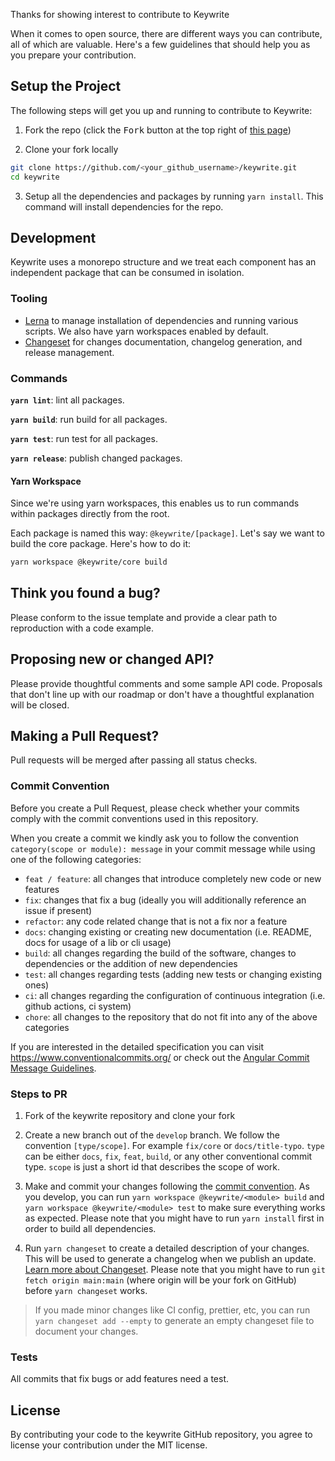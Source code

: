 Thanks for showing interest to contribute to Keywrite

When it comes to open source, there are different ways you can contribute, all
of which are valuable. Here's a few guidelines that should help you as you
prepare your contribution.

## Setup the Project

The following steps will get you up and running to contribute to Keywrite:

1. Fork the repo (click the <kbd>Fork</kbd> button at the top right of
   [this page](https://github.com/eyuelberga/keywrite))

2. Clone your fork locally

```sh
git clone https://github.com/<your_github_username>/keywrite.git
cd keywrite
```

3. Setup all the dependencies and packages by running `yarn install`. This
   command will install dependencies for the repo.

## Development

Keywrite uses a monorepo structure and we treat each component has an independent package
that can be consumed in isolation.

### Tooling

-   [Lerna](https://lerna.js.org/) to manage installation of dependencies and
    running various scripts. We also have yarn workspaces enabled by default.
-   [Changeset](https://github.com/atlassian/changesets) for changes
    documentation, changelog generation, and release management.

### Commands

**`yarn lint`**: lint all packages.

**`yarn build`**: run build for all packages.

**`yarn test`**: run test for all packages.

**`yarn release`**: publish changed packages.

#### Yarn Workspace

Since we're using yarn workspaces, this enables us
to run commands within packages directly from the root.

Each package is named this way: `@keywrite/[package]`. Let's say we want to
build the core package. Here's how to do it:

```bash
yarn workspace @keywrite/core build

```

## Think you found a bug?

Please conform to the issue template and provide a clear path to reproduction
with a code example.

## Proposing new or changed API?

Please provide thoughtful comments and some sample API code. Proposals that
don't line up with our roadmap or don't have a thoughtful explanation will be
closed.

## Making a Pull Request?

Pull requests will be merged after passing all status checks.

### Commit Convention

Before you create a Pull Request, please check whether your commits comply with
the commit conventions used in this repository.

When you create a commit we kindly ask you to follow the convention
`category(scope or module): message` in your commit message while using one of
the following categories:

-   `feat / feature`: all changes that introduce completely new code or new
    features
-   `fix`: changes that fix a bug (ideally you will additionally reference an
    issue if present)
-   `refactor`: any code related change that is not a fix nor a feature
-   `docs`: changing existing or creating new documentation (i.e. README, docs for
    usage of a lib or cli usage)
-   `build`: all changes regarding the build of the software, changes to
    dependencies or the addition of new dependencies
-   `test`: all changes regarding tests (adding new tests or changing existing
    ones)
-   `ci`: all changes regarding the configuration of continuous integration (i.e.
    github actions, ci system)
-   `chore`: all changes to the repository that do not fit into any of the above
    categories

If you are interested in the detailed specification you can visit
https://www.conventionalcommits.org/ or check out the
[Angular Commit Message Guidelines](https://github.com/angular/angular/blob/22b96b9/CONTRIBUTING.md#-commit-message-guidelines).

### Steps to PR

1. Fork of the keywrite repository and clone your fork

2. Create a new branch out of the `develop` branch. We follow the convention
   `[type/scope]`. For example `fix/core` or `docs/title-typo`. `type`
   can be either `docs`, `fix`, `feat`, `build`, or any other conventional
   commit type. `scope` is just a short id that describes the scope of work.

3. Make and commit your changes following the
   [commit convention](https://github.com/keywrite/keywrite/blob/main/CONTRIBUTING.md#commit-convention).
   As you develop, you can run `yarn workspace @keywrite/<module> build` and
   `yarn workspace @keywrite/<module> test` to make sure everything works as expected. Please
   note that you might have to run `yarn install` first in order to build all
   dependencies.

4. Run `yarn changeset` to create a detailed description of your changes. This
   will be used to generate a changelog when we publish an update.
   [Learn more about Changeset](https://github.com/atlassian/changesets/tree/main/packages/cli).
   Please note that you might have to run `git fetch origin main:main`
   (where origin will be your fork on GitHub) before `yarn changeset` works.

> If you made minor changes like CI config, prettier, etc, you can run
> `yarn changeset add --empty` to generate an empty changeset file to document
> your changes.

### Tests

All commits that fix bugs or add features need a test.

## License

By contributing your code to the keywrite GitHub repository, you agree to
license your contribution under the MIT license.
